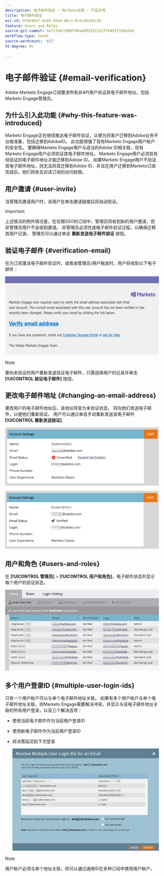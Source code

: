 ```yaml
---
description: 电子邮件验证 — Marketo文档 — 产品文档
title: 电子邮件验证
exl-id: 976e46a7-8c85-45ed-86c1-0c5cdb2d5c3e
feature: Users and Roles
source-git-commit: 5ef17e8c3988706a4d95332312ffb035f35bb269
workflow-type: tm+mt
source-wordcount: '417'
ht-degree: 0%

---
```


# 电子邮件验证 {#email-verification}

Adobe Marketo Engage订阅要求所有非API用户验证其电子邮件地址，包括Marketo Engage管理员。

## 为什么引入此功能 {#why-this-feature-was-introduced}

Marketo Engage正在继续推出电子邮件验证，以便为将客户迁移到Adobe业务平台做准备，包括迁移到AdobeID。 此功能增强了现有Marketo Engage用户帐户的安全性。 要确保Marketo Engage用户与适当的Adobe ID相关联，现有Marketo Engage用户必须验证其电子邮件地址。 Marketo Engage用户必须具有经验证的电子邮件地址才能迁移到Adobe ID。 如果Marketo Engage用户不验证其电子邮件地址，则无法将其迁移到Adobe ID，并且在用户迁移到Marketo订阅完成后，他们将失去对该订阅的访问权限。

## 用户邀请 {#user-invite}

当管理员邀请用户时，该用户在单击邀请链接后将自动验证。

>[!IMPORTANT]
>
>上述情况的例外情况是，在仅限SSO的订阅中，管理员将收到新的用户邀请，但非管理员用户不会收到邀请。 非管理员必须完成电子邮件验证过程，以确保迁移其用户记录。 管理员可以通过单击 **重新发送电子邮件验证** 按钮。

## 验证电子邮件 {#verification-email}

在为订阅激活电子邮件验证时，或者由管理员/用户触发时，用户将收到以下电子邮件：

![](assets/email-verification-1.png)

>[!NOTE]
>
>要向未验证的用户重新发送验证电子邮件，只需选择用户的记录并单击 **[!UICONTROL 验证电子邮件]** 按钮。

## 更改电子邮件地址 {#changing-an-email-address}

更改用户的电子邮件地址后，该地址将变为未验证状态。 将向他们发送电子邮件，以便他们重新验证。 用户可以通过单击手动重新发送该电子邮件 **[!UICONTROL 重新发送验证]**.

![](assets/email-verification-2.png)

![](assets/email-verification-3.png)

## 用户和角色 {#users-and-roles}

在 **[!UICONTROL 管理员]** > **[!UICONTROL 用户和角色]**，电子邮件状态列显示每个用户的验证状态。

![](assets/email-verification-4.png)

## 多个用户登录ID {#multiple-user-login-ids}

只有一个用户帐户可以与单个电子邮件地址关联。 如果有多个用户帐户与单个电子邮件地址关联，则Marketo Engage需要解决冲突，并显示与该电子邮件地址关联的所有用户登录，以及三个解决选项：

* 使用当前电子邮件作为当前用户登录ID
* 使用新电子邮件作为当前用户登录ID
* 将决策延迟到下次登录

  ![](assets/email-verification-5.png)

>[!NOTE]
>
>用户帐户必须与单个地址关联，但可以通过通用ID在多种订阅中使用用户帐户。
